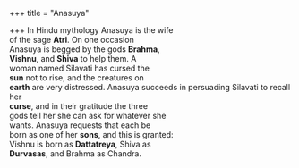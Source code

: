 +++
title = "Anasuya"

+++
In Hindu mythology Anasuya is the wife  
of the sage **Atri**. On one occasion  
Anasuya is begged by the gods **Brahma**,  
**Vishnu**, and **Shiva** to help them. A  
woman named Silavati has cursed the  
**sun** not to rise, and the creatures on  
**earth** are very distressed. Anasuya succeeds in persuading Silavati to recall her  
**curse**, and in their gratitude the three  
gods tell her she can ask for whatever she  
wants. Anasuya requests that each be  
born as one of her **sons**, and this is granted:  
Vishnu is born as **Dattatreya**, Shiva as  
**Durvasas**, and Brahma as Chandra.